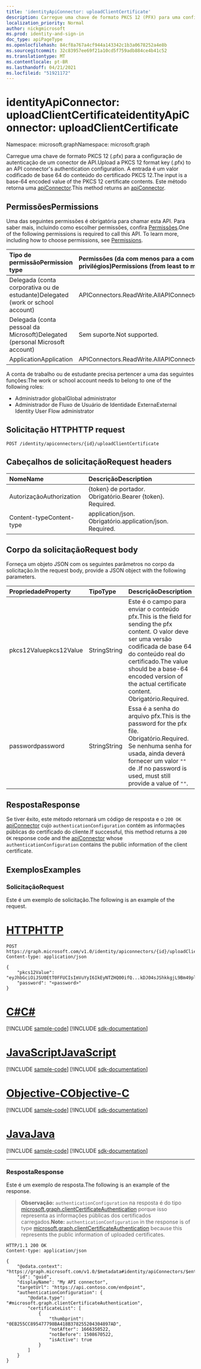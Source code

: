 ```yaml
---
title: 'identityApiConnector: uploadClientCertificate'
description: Carregue uma chave de formato PKCS 12 (PFX) para uma configuração de autenticação de conectores de API.
localization_priority: Normal
author: nickgmicrosoft
ms.prod: identity-and-sign-in
doc_type: apiPageType
ms.openlocfilehash: 84cf8a767a4cf944a143342c1b3a0678252a4e8b
ms.sourcegitcommit: 32c83957ee69f21a10cd5f759adb884ce4b41c52
ms.translationtype: MT
ms.contentlocale: pt-BR
ms.lasthandoff: 04/21/2021
ms.locfileid: "51921172"
---
```

# <a name="identityapiconnector-uploadclientcertificate"></a><span data-ttu-id="146c1-103">identityApiConnector: uploadClientCertificate</span><span class="sxs-lookup"><span data-stu-id="146c1-103">identityApiConnector: uploadClientCertificate</span></span>

<span data-ttu-id="146c1-104">Namespace: microsoft.graph</span><span class="sxs-lookup"><span data-stu-id="146c1-104">Namespace: microsoft.graph</span></span>

<span data-ttu-id="146c1-105">Carregue uma chave de formato PKCS 12 (.pfx) para a configuração de autenticação de um conector de API.</span><span class="sxs-lookup"><span data-stu-id="146c1-105">Upload a PKCS 12 format key (.pfx) to an API connector's authentication configuration.</span></span> <span data-ttu-id="146c1-106">A entrada é um valor codificado de base 64 do conteúdo do certificado PKCS 12.</span><span class="sxs-lookup"><span data-stu-id="146c1-106">The input is a base-64 encoded value of the PKCS 12 certificate contents.</span></span> <span data-ttu-id="146c1-107">Este método retorna uma [apiConnector](../resources/identityApiConnector.md).</span><span class="sxs-lookup"><span data-stu-id="146c1-107">This method returns an [apiConnector](../resources/identityApiConnector.md).</span></span>

## <a name="permissions"></a><span data-ttu-id="146c1-108">Permissões</span><span class="sxs-lookup"><span data-stu-id="146c1-108">Permissions</span></span>

<span data-ttu-id="146c1-p102">Uma das seguintes permissões é obrigatória para chamar esta API. Para saber mais, incluindo como escolher permissões, confira [Permissões](/graph/permissions-reference).</span><span class="sxs-lookup"><span data-stu-id="146c1-p102">One of the following permissions is required to call this API. To learn more, including how to choose permissions, see [Permissions](/graph/permissions-reference).</span></span>

| <span data-ttu-id="146c1-111">Tipo de permissão</span><span class="sxs-lookup"><span data-stu-id="146c1-111">Permission type</span></span>                        | <span data-ttu-id="146c1-112">Permissões (da com menos para a com mais privilégios)</span><span class="sxs-lookup"><span data-stu-id="146c1-112">Permissions (from least to most privileged)</span></span> |
| :------------------------------------- | :------------------------------------------ |
| <span data-ttu-id="146c1-113">Delegada (conta corporativa ou de estudante)</span><span class="sxs-lookup"><span data-stu-id="146c1-113">Delegated (work or school account)</span></span>     | <span data-ttu-id="146c1-114">APIConnectors.ReadWrite.All</span><span class="sxs-lookup"><span data-stu-id="146c1-114">APIConnectors.ReadWrite.All</span></span> |
| <span data-ttu-id="146c1-115">Delegada (conta pessoal da Microsoft)</span><span class="sxs-lookup"><span data-stu-id="146c1-115">Delegated (personal Microsoft account)</span></span> | <span data-ttu-id="146c1-116">Sem suporte.</span><span class="sxs-lookup"><span data-stu-id="146c1-116">Not supported.</span></span>  |
| <span data-ttu-id="146c1-117">Application</span><span class="sxs-lookup"><span data-stu-id="146c1-117">Application</span></span>                            | <span data-ttu-id="146c1-118">APIConnectors.ReadWrite.All</span><span class="sxs-lookup"><span data-stu-id="146c1-118">APIConnectors.ReadWrite.All</span></span> |

<span data-ttu-id="146c1-119">A conta de trabalho ou de estudante precisa pertencer a uma das seguintes funções:</span><span class="sxs-lookup"><span data-stu-id="146c1-119">The work or school account needs to belong to one of the following roles:</span></span>

* <span data-ttu-id="146c1-120">Administrador global</span><span class="sxs-lookup"><span data-stu-id="146c1-120">Global administrator</span></span>
* <span data-ttu-id="146c1-121">Administrador de Fluxo de Usuário de Identidade Externa</span><span class="sxs-lookup"><span data-stu-id="146c1-121">External Identity User Flow administrator</span></span>

## <a name="http-request"></a><span data-ttu-id="146c1-122">Solicitação HTTP</span><span class="sxs-lookup"><span data-stu-id="146c1-122">HTTP request</span></span>

<!-- { "blockType": "ignored" } -->

```http
POST /identity/apiconnectors/{id}/uploadClientCertificate
```

## <a name="request-headers"></a><span data-ttu-id="146c1-123">Cabeçalhos de solicitação</span><span class="sxs-lookup"><span data-stu-id="146c1-123">Request headers</span></span>

| <span data-ttu-id="146c1-124">Nome</span><span class="sxs-lookup"><span data-stu-id="146c1-124">Name</span></span>          | <span data-ttu-id="146c1-125">Descrição</span><span class="sxs-lookup"><span data-stu-id="146c1-125">Description</span></span>   |
|:--------------|:--------------|
| <span data-ttu-id="146c1-126">Autorização</span><span class="sxs-lookup"><span data-stu-id="146c1-126">Authorization</span></span> | <span data-ttu-id="146c1-p103">{token} de portador. Obrigatório.</span><span class="sxs-lookup"><span data-stu-id="146c1-p103">Bearer {token}. Required.</span></span> |
| <span data-ttu-id="146c1-129">Content-type</span><span class="sxs-lookup"><span data-stu-id="146c1-129">Content-type</span></span>  | <span data-ttu-id="146c1-p104">application/json. Obrigatório.</span><span class="sxs-lookup"><span data-stu-id="146c1-p104">application/json. Required.</span></span> |

## <a name="request-body"></a><span data-ttu-id="146c1-132">Corpo da solicitação</span><span class="sxs-lookup"><span data-stu-id="146c1-132">Request body</span></span>

<span data-ttu-id="146c1-133">Forneça um objeto JSON com os seguintes parâmetros no corpo da solicitação.</span><span class="sxs-lookup"><span data-stu-id="146c1-133">In the request body, provide a JSON object with the following parameters.</span></span>

|<span data-ttu-id="146c1-134">Propriedade</span><span class="sxs-lookup"><span data-stu-id="146c1-134">Property</span></span>|<span data-ttu-id="146c1-135">Tipo</span><span class="sxs-lookup"><span data-stu-id="146c1-135">Type</span></span>|<span data-ttu-id="146c1-136">Descrição</span><span class="sxs-lookup"><span data-stu-id="146c1-136">Description</span></span>|
|:---|:---|:---|
|<span data-ttu-id="146c1-137">pkcs12Value</span><span class="sxs-lookup"><span data-stu-id="146c1-137">pkcs12Value</span></span>|<span data-ttu-id="146c1-138">String</span><span class="sxs-lookup"><span data-stu-id="146c1-138">String</span></span>| <span data-ttu-id="146c1-139">Este é o campo para enviar o conteúdo pfx.</span><span class="sxs-lookup"><span data-stu-id="146c1-139">This is the field for sending the pfx content.</span></span> <span data-ttu-id="146c1-140">O valor deve ser uma versão codificada de base 64 do conteúdo real do certificado.</span><span class="sxs-lookup"><span data-stu-id="146c1-140">The value should be a base-64 encoded version of the actual certificate content.</span></span> <span data-ttu-id="146c1-141">Obrigatório.</span><span class="sxs-lookup"><span data-stu-id="146c1-141">Required.</span></span>|
|<span data-ttu-id="146c1-142">password</span><span class="sxs-lookup"><span data-stu-id="146c1-142">password</span></span>|<span data-ttu-id="146c1-143">String</span><span class="sxs-lookup"><span data-stu-id="146c1-143">String</span></span>| <span data-ttu-id="146c1-144">Essa é a senha do arquivo pfx.</span><span class="sxs-lookup"><span data-stu-id="146c1-144">This is the password for the pfx file.</span></span> <span data-ttu-id="146c1-145">Obrigatório.</span><span class="sxs-lookup"><span data-stu-id="146c1-145">Required.</span></span> <span data-ttu-id="146c1-146">Se nenhuma senha for usada, ainda deverá fornecer um valor `""` de .</span><span class="sxs-lookup"><span data-stu-id="146c1-146">If no password is used, must still provide a value of `""`.</span></span>|

## <a name="response"></a><span data-ttu-id="146c1-147">Resposta</span><span class="sxs-lookup"><span data-stu-id="146c1-147">Response</span></span>

<span data-ttu-id="146c1-148">Se tiver êxito, este método retornará um código de resposta e o `200 OK` [apiConnector](../resources/identityApiConnector.md) cujo `authenticationConfiguration` contém as informações públicas do certificado do cliente.</span><span class="sxs-lookup"><span data-stu-id="146c1-148">If successful, this method returns a `200 OK` response code and the [apiConnector](../resources/identityApiConnector.md) whose `authenticationConfiguration` contains the public information of the client certificate.</span></span>

## <a name="examples"></a><span data-ttu-id="146c1-149">Exemplos</span><span class="sxs-lookup"><span data-stu-id="146c1-149">Examples</span></span>

### <a name="request"></a><span data-ttu-id="146c1-150">Solicitação</span><span class="sxs-lookup"><span data-stu-id="146c1-150">Request</span></span>

<span data-ttu-id="146c1-151">Este é um exemplo de solicitação.</span><span class="sxs-lookup"><span data-stu-id="146c1-151">The following is an example of the request.</span></span>


# <a name="http"></a>[<span data-ttu-id="146c1-152">HTTP</span><span class="sxs-lookup"><span data-stu-id="146c1-152">HTTP</span></span>](#tab/http)
<!-- {
  "blockType": "request",
  "name": "identityapiconnector_uploadclientcertificate"
}-->

```http
POST https://graph.microsoft.com/v1.0/identity/apiconnectors/{id}/uploadClientCertificate
Content-type: application/json

{
    "pkcs12Value": "eyJhbGciOiJSU0EtT0FFUCIsImVuYyI6IkEyNTZHQ00ifQ...kDJ04sJShkkgjL9Bm49plA",
    "password": "<password>"
}
```
# <a name="c"></a>[<span data-ttu-id="146c1-153">C#</span><span class="sxs-lookup"><span data-stu-id="146c1-153">C#</span></span>](#tab/csharp)
[!INCLUDE [sample-code](../includes/snippets/csharp/identityapiconnector-uploadclientcertificate-csharp-snippets.md)]
[!INCLUDE [sdk-documentation](../includes/snippets/snippets-sdk-documentation-link.md)]

# <a name="javascript"></a>[<span data-ttu-id="146c1-154">JavaScript</span><span class="sxs-lookup"><span data-stu-id="146c1-154">JavaScript</span></span>](#tab/javascript)
[!INCLUDE [sample-code](../includes/snippets/javascript/identityapiconnector-uploadclientcertificate-javascript-snippets.md)]
[!INCLUDE [sdk-documentation](../includes/snippets/snippets-sdk-documentation-link.md)]

# <a name="objective-c"></a>[<span data-ttu-id="146c1-155">Objective-C</span><span class="sxs-lookup"><span data-stu-id="146c1-155">Objective-C</span></span>](#tab/objc)
[!INCLUDE [sample-code](../includes/snippets/objc/identityapiconnector-uploadclientcertificate-objc-snippets.md)]
[!INCLUDE [sdk-documentation](../includes/snippets/snippets-sdk-documentation-link.md)]

# <a name="java"></a>[<span data-ttu-id="146c1-156">Java</span><span class="sxs-lookup"><span data-stu-id="146c1-156">Java</span></span>](#tab/java)
[!INCLUDE [sample-code](../includes/snippets/java/identityapiconnector-uploadclientcertificate-java-snippets.md)]
[!INCLUDE [sdk-documentation](../includes/snippets/snippets-sdk-documentation-link.md)]

---


### <a name="response"></a><span data-ttu-id="146c1-157">Resposta</span><span class="sxs-lookup"><span data-stu-id="146c1-157">Response</span></span>

<span data-ttu-id="146c1-158">Este é um exemplo de resposta.</span><span class="sxs-lookup"><span data-stu-id="146c1-158">The following is an example of the response.</span></span>

> <span data-ttu-id="146c1-159">**Observação:** `authenticationConfiguration` na resposta é do tipo [microsoft.graph.clientCertificateAuthentication](../resources/clientcertificateauthentication.md) porque isso representa as informações públicas dos certificados carregados.</span><span class="sxs-lookup"><span data-stu-id="146c1-159">**Note:** `authenticationConfiguration` in the response is of type [microsoft.graph.clientCertificateAuthentication](../resources/clientcertificateauthentication.md) because this represents the public information of uploaded certificates.</span></span>

<!-- {
  "blockType": "response",
  "truncated": true,
  "@odata.type": "microsoft.graph.identityApiConnector"
}
-->

```http
HTTP/1.1 200 OK
Content-type: application/json

{
    "@odata.context": "https://graph.microsoft.com/v1.0/$metadata#identity/apiConnectors/$entity",
    "id": "guid",
    "displayName": "My API connector",
    "targetUrl": "https://api.contoso.com/endpoint",
    "authenticationConfiguration": {
        "@odata.type": "#microsoft.graph.clientCertificateAuthentication",
        "certificateList": [
            {
                "thumbprint": "0EB255CC895477798BA418B378255204304897AD",
                "notAfter": 1666350522,
                "notBefore": 1508670522,
                "isActive": true
            }
        ]
    }
}
```

<!-- uuid: 16cd6b66-4b1a-43a1-adaf-3a886856ed982019-02-04 14:57:30 UTC -->
<!-- {
  "type": "#page.annotation",
  "description": "identityApiConnector: uploadClientCertificate",
  "keywords": "",
  "section": "documentation",
  "tocPath": ""
}-->
